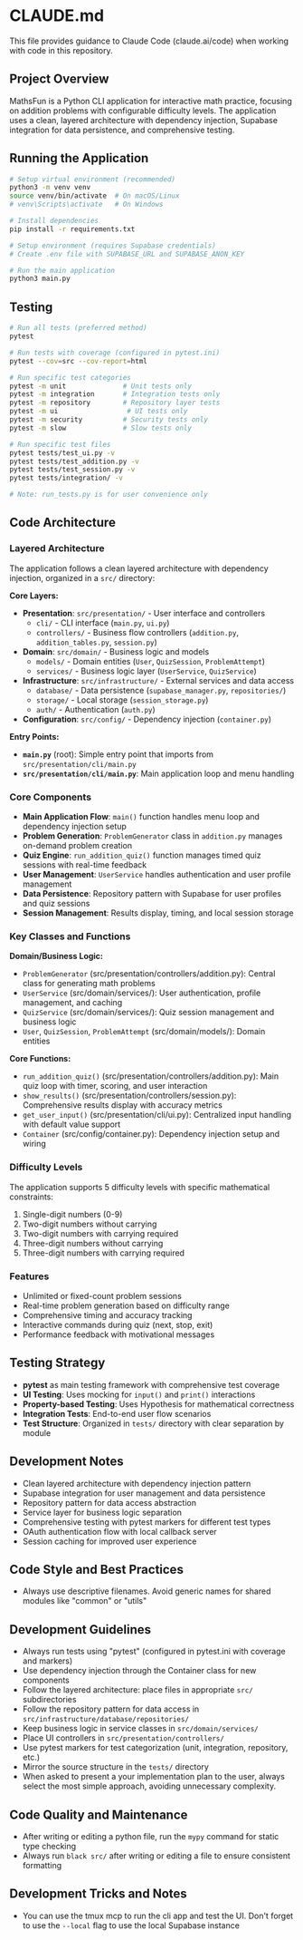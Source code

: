 # CLAUDE.md

This file provides guidance to Claude Code (claude.ai/code) when working with code in this repository.

## Project Overview

MathsFun is a Python CLI application for interactive math practice, focusing on addition problems with configurable difficulty levels. The application uses a clean, layered architecture with dependency injection, Supabase integration for data persistence, and comprehensive testing.

## Running the Application

```bash
# Setup virtual environment (recommended)
python3 -m venv venv
source venv/bin/activate  # On macOS/Linux
# venv\Scripts\activate   # On Windows

# Install dependencies
pip install -r requirements.txt

# Setup environment (requires Supabase credentials)
# Create .env file with SUPABASE_URL and SUPABASE_ANON_KEY

# Run the main application
python3 main.py
```

## Testing

```bash
# Run all tests (preferred method)
pytest

# Run tests with coverage (configured in pytest.ini)
pytest --cov=src --cov-report=html

# Run specific test categories
pytest -m unit              # Unit tests only
pytest -m integration       # Integration tests only
pytest -m repository        # Repository layer tests
pytest -m ui                 # UI tests only
pytest -m security          # Security tests only
pytest -m slow              # Slow tests only

# Run specific test files
pytest tests/test_ui.py -v
pytest tests/test_addition.py -v
pytest tests/test_session.py -v
pytest tests/integration/ -v

# Note: run_tests.py is for user convenience only
```

## Code Architecture

### Layered Architecture

The application follows a clean layered architecture with dependency injection, organized in a `src/` directory:

**Core Layers:**

- **Presentation**: `src/presentation/` - User interface and controllers
  - `cli/` - CLI interface (`main.py`, `ui.py`)
  - `controllers/` - Business flow controllers (`addition.py`, `addition_tables.py`, `session.py`)
- **Domain**: `src/domain/` - Business logic and models
  - `models/` - Domain entities (`User`, `QuizSession`, `ProblemAttempt`)
  - `services/` - Business logic layer (`UserService`, `QuizService`)
- **Infrastructure**: `src/infrastructure/` - External services and data access
  - `database/` - Data persistence (`supabase_manager.py`, `repositories/`)
  - `storage/` - Local storage (`session_storage.py`)
  - `auth/` - Authentication (`auth.py`)
- **Configuration**: `src/config/` - Dependency injection (`container.py`)

**Entry Points:**

- **`main.py`** (root): Simple entry point that imports from `src/presentation/cli/main.py`
- **`src/presentation/cli/main.py`**: Main application loop and menu handling

### Core Components

- **Main Application Flow**: `main()` function handles menu loop and dependency injection setup
- **Problem Generation**: `ProblemGenerator` class in `addition.py` manages on-demand problem creation
- **Quiz Engine**: `run_addition_quiz()` function manages timed quiz sessions with real-time feedback
- **User Management**: `UserService` handles authentication and user profile management
- **Data Persistence**: Repository pattern with Supabase for user profiles and quiz sessions
- **Session Management**: Results display, timing, and local session storage

### Key Classes and Functions

**Domain/Business Logic:**

- `ProblemGenerator` (src/presentation/controllers/addition.py): Central class for generating math problems
- `UserService` (src/domain/services/): User authentication, profile management, and caching
- `QuizService` (src/domain/services/): Quiz session management and business logic
- `User`, `QuizSession`, `ProblemAttempt` (src/domain/models/): Domain entities

**Core Functions:**

- `run_addition_quiz()` (src/presentation/controllers/addition.py): Main quiz loop with timer, scoring, and user interaction
- `show_results()` (src/presentation/controllers/session.py): Comprehensive results display with accuracy metrics
- `get_user_input()` (src/presentation/cli/ui.py): Centralized input handling with default value support
- `Container` (src/config/container.py): Dependency injection setup and wiring

### Difficulty Levels

The application supports 5 difficulty levels with specific mathematical constraints:

1. Single-digit numbers (0-9)
2. Two-digit numbers without carrying
3. Two-digit numbers with carrying required
4. Three-digit numbers without carrying
5. Three-digit numbers with carrying required

### Features

- Unlimited or fixed-count problem sessions
- Real-time problem generation based on difficulty range
- Comprehensive timing and accuracy tracking
- Interactive commands during quiz (next, stop, exit)
- Performance feedback with motivational messages

## Testing Strategy

- **pytest** as main testing framework with comprehensive test coverage
- **UI Testing**: Uses mocking for `input()` and `print()` interactions
- **Property-based Testing**: Uses Hypothesis for mathematical correctness
- **Integration Tests**: End-to-end user flow scenarios
- **Test Structure**: Organized in `tests/` directory with clear separation by module

## Development Notes

- Clean layered architecture with dependency injection pattern
- Supabase integration for user management and data persistence
- Repository pattern for data access abstraction
- Service layer for business logic separation
- Comprehensive testing with pytest markers for different test types
- OAuth authentication flow with local callback server
- Session caching for improved user experience

## Code Style and Best Practices

- Always use descriptive filenames. Avoid generic names for shared modules like "common" or "utils"

## Development Guidelines

- Always run tests using "pytest" (configured in pytest.ini with coverage and markers)
- Use dependency injection through the Container class for new components
- Follow the layered architecture: place files in appropriate `src/` subdirectories
- Follow the repository pattern for data access in `src/infrastructure/database/repositories/`
- Keep business logic in service classes in `src/domain/services/`
- Place UI controllers in `src/presentation/controllers/`
- Use pytest markers for test categorization (unit, integration, repository, etc.)
- Mirror the source structure in the `tests/` directory
- When asked to present a your implementation plan to the user, always select the most simple approach, avoiding unnecessary complexity.

## Code Quality and Maintenance

- After writing or editing a python file, run the `mypy` command for static type checking
- Always run `black src/` after writing or editing a file to ensure consistent formatting

## Development Tricks and Notes

- You can use the tmux mcp to run the cli app and test the UI. Don't forget to use the `--local` flag to use the local Supabase instance